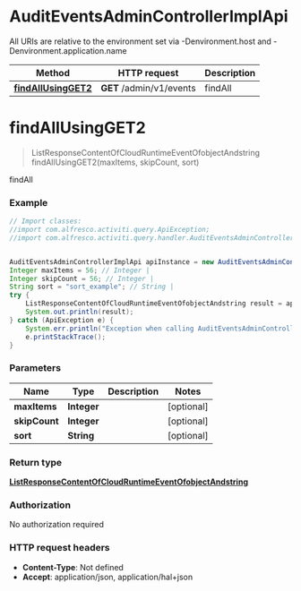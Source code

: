# AuditEventsAdminControllerImplApi

All URIs are relative to the environment set via -Denvironment.host and -Denvironment.application.name

Method | HTTP request | Description
------------- | ------------- | -------------
[**findAllUsingGET2**](AuditEventsAdminControllerImplApi.md#findAllUsingGET2) | **GET** /admin/v1/events | findAll

<a name="findAllUsingGET2"></a>
# **findAllUsingGET2**
> ListResponseContentOfCloudRuntimeEventOfobjectAndstring findAllUsingGET2(maxItems, skipCount, sort)

findAll

### Example
```java
// Import classes:
//import com.alfresco.activiti.query.ApiException;
//import com.alfresco.activiti.query.handler.AuditEventsAdminControllerImplApi;


AuditEventsAdminControllerImplApi apiInstance = new AuditEventsAdminControllerImplApi();
Integer maxItems = 56; // Integer | 
Integer skipCount = 56; // Integer | 
String sort = "sort_example"; // String | 
try {
    ListResponseContentOfCloudRuntimeEventOfobjectAndstring result = apiInstance.findAllUsingGET2(maxItems, skipCount, sort);
    System.out.println(result);
} catch (ApiException e) {
    System.err.println("Exception when calling AuditEventsAdminControllerImplApi#findAllUsingGET2");
    e.printStackTrace();
}
```

### Parameters

Name | Type | Description  | Notes
------------- | ------------- | ------------- | -------------
 **maxItems** | **Integer**|  | [optional]
 **skipCount** | **Integer**|  | [optional]
 **sort** | **String**|  | [optional]

### Return type

[**ListResponseContentOfCloudRuntimeEventOfobjectAndstring**](ListResponseContentOfCloudRuntimeEventOfobjectAndstring.md)

### Authorization

No authorization required

### HTTP request headers

 - **Content-Type**: Not defined
 - **Accept**: application/json, application/hal+json

